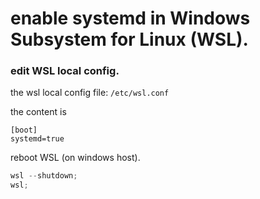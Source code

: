 
# enable systemd in Windows Subsystem for Linux (WSL).

### edit WSL local config.

the wsl local config file: `/etc/wsl.conf`

the content is

```
[boot]
systemd=true
```

reboot WSL (on windows host).
```powershell
wsl --shutdown;
wsl;
```
